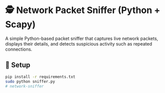 # 🕵️ Network Packet Sniffer (Python + Scapy)

A simple Python-based packet sniffer that captures live network packets, displays their details, and detects suspicious activity such as repeated connections.

## 🚀 Setup
```bash
pip install -r requirements.txt
sudo python sniffer.py
#   n e t w o r k - s n i f f e r  
 